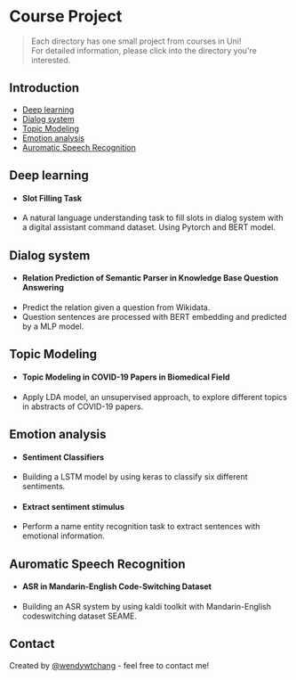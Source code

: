 # Course Project
> Each directory has one small project from courses in Uni!  
> For detailed information, please click into the directory you're interested.

## Introduction
* [Deep learning](#deep-learning)
* [Dialog system](#dialog-system)
* [Topic Modeling](#topic-modeling)
* [Emotion analysis](#emotion-analysis)
* [Auromatic Speech Recognition](#auromatic-speech-recognition)

## Deep learning
* #### Slot Filling Task
* A natural language understanding task to fill slots in dialog system with a digital assistant command dataset. 
Using Pytorch and BERT model.

## Dialog system
* #### Relation Prediction of Semantic Parser in Knowledge Base Question Answering
* Predict the relation given a question from Wikidata. 
* Question sentences are processed with BERT embedding and predicted by a MLP model.


## Topic Modeling
* #### Topic Modeling in COVID-19 Papers in Biomedical Field
* Apply LDA model, an unsupervised approach, to explore different topics in abstracts of COVID-19 papers.

## Emotion analysis
* #### Sentiment Classifiers 
* Building a LSTM model by using keras to classify six different sentiments. 
* #### Extract sentiment stimulus
* Perform a name entity recognition task to extract sentences with emotional information.

## Auromatic Speech Recognition
* #### ASR in Mandarin-English Code-Switching Dataset
* Building an ASR system by using kaldi toolkit with Mandarin-English codeswitching dataset SEAME.

## Contact
Created by [@wendywtchang](<mailto:wentseng.chang@gmail.com>) - feel free to contact me!
